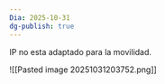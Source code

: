 ```yaml
---
Dia: 2025-10-31
dg-publish: true
---
```

IP no esta adaptado para la movilidad.


![[Pasted image 20251031203752.png]]
